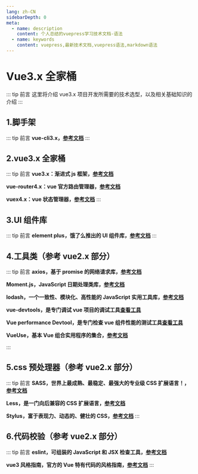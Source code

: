 ```yaml
---
lang: zh-CN
sidebarDepth: 0
meta:
  - name: description
    content: 个人总结的vuepress学习技术文档-语法
  - name: keywords
    content: vuepress,最新技术文档,vuepress语法,markdown语法
---
```


# Vue3.x 全家桶

::: tip 前言
这里将介绍 vue3.x 项目开发所需要的技术选型，以及相关基础知识的介绍
:::
## 1.脚手架

::: tip 前言
**vue-cli3.x，[参考文档](https://cli.vuejs.org/zh/)**
:::

## 2.vue3.x 全家桶

::: tip 前言
**vue3.x：渐进式 js 框架，[参考文档](https://v3.cn.vuejs.org/)**

**vue-router4.x：vue 官方路由管理器，[参考文档](https://next.router.vuejs.org/zh/)**

**vuex4.x：vue 状态管理器，[参考文档](https://next.vuex.vuejs.org/zh/index.html)**
:::

## 3.UI 组件库

::: tip 前言
**element plus，饿了么推出的 UI 组件库，[参考文档](https://element-plus.gitee.io/zh-CN/)**
:::

## 4.工具类（参考 vue2.x 部分）

::: tip 前言
**axios，基于 promise 的网络请求库，[参考文档](http://www.axios-js.com/zh-cn/docs/)**

**Moment.js，JavaScript 日期处理类库，[参考文档](http://momentjs.cn/)**

**lodash，一个一致性、模块化、高性能的 JavaScript 实用工具库，[参考文档](https://www.lodashjs.com/)**

**vue-devtools，是专门调试 vue 项目的调试工具[查看工具](https://github.com/vuejs/devtools)**

**Vue performance Devtool，是专门检查 vue 组件性能的测试工具[查看工具](https://github.com/vuejs/devtools)**

**VueUse，基本 Vue 组合实用程序的集合，[参考文档](http://www.axios-js.com/zh-cn/docs/)**

:::

## 5.css 预处理器（参考 vue2.x 部分）

::: tip 前言
**SASS，世界上最成熟、最稳定、最强大的专业级 CSS 扩展语言！，[参考文档](https://www.sass.hk/)**

**Less，是一门向后兼容的 CSS 扩展语言，[参考文档](https://less.bootcss.com/)**

**Stylus，富于表现力、动态的、健壮的 CSS，[参考文档](https://www.stylus-lang.cn/)**
:::

## 6.代码校验（参考 vue2.x 部分）

::: tip 前言
**eslint，可组装的 JavaScript 和 JSX 检查工具，[参考文档](https://eslint.bootcss.com)**

**vue3 风格指南，官方的 Vue 特有代码的风格指南，[参考文档](https://v3.cn.vuejs.org/style-guide/)**
:::
